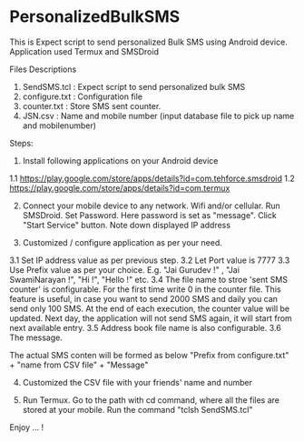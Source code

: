 # PersonalizedBulkSMS
This is Expect script to send personalized Bulk SMS using Android device. Application used Termux and SMSDroid

Files Descriptions

1. SendSMS.tcl : Expect script to send personalized bulk SMS
2. configure.txt : Configuration file
3. counter.txt : Store SMS sent counter. 
4. JSN.csv : Name and mobile number (input database file to pick up name and mobilenumber)

Steps: 

1. Install following applications on your Android device

1.1 https://play.google.com/store/apps/details?id=com.tehforce.smsdroid
1.2 https://play.google.com/store/apps/details?id=com.termux

2. Connect your mobile device to any network. Wifi and/or cellular. Run SMSDroid. Set Password. Here password is set as "message". Click "Start Service" button. Note down displayed IP address

3. Customized / configure application as per your need. 

3.1 Set IP address value as per previous step.
3.2 Let Port value is 7777
3.3 Use Prefix value as per your choice. E.g. "Jai Gurudev !" , "Jai SwamiNarayan !", "Hi !", "Hello !" etc.
3.4 The file name to stroe 'sent SMS counter' is configurable. For the first time write 0 in the counter file. This feature is useful, in case you want to send 2000 SMS and daily you can send only 100 SMS. At the end of each execution, the counter value will be updated. Next day, the application will not send SMS again, it will start from next available entry. 
3.5 Address book file name is also configurable.
3.6 The message. 

The actual SMS conten will be formed as below
 "Prefix from configure.txt" +  "name from CSV file" + "Message"

4. Customized the CSV file with your friends' name and number

5. Run Termux. Go to the path with cd command, where all the files are stored at your mobile. Run the command "tclsh SendSMS.tcl"

Enjoy ... !
